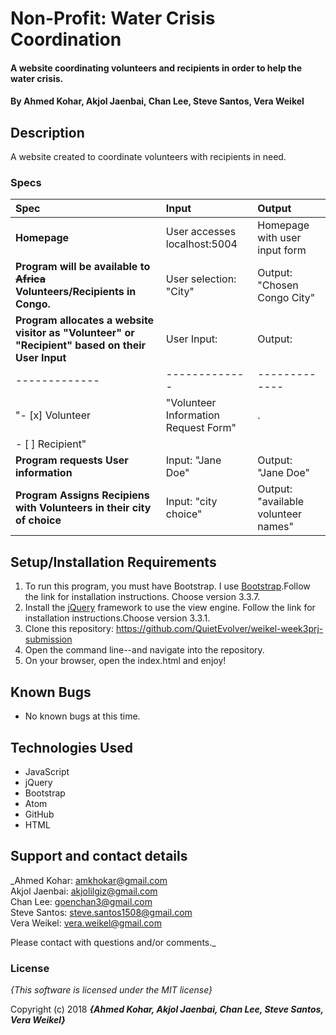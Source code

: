 # Non-Profit: Water Crisis Coordination

#### A website coordinating volunteers and recipients in order to help the water crisis. 

#### By **Ahmed Kohar, Akjol Jaenbai, Chan Lee, Steve Santos, Vera Weikel**

## Description

A website created to coordinate volunteers with recipients in need.


### Specs
| Spec | Input | Output |
| :-------------     | :------------- | :------------- |
| **Homepage** | User accesses localhost:5004 | Homepage with user input form |
| **Program will be available to ~~Africa~~ Volunteers/Recipients in Congo.** | User selection: "City" | Output: "Chosen Congo City" |
| **Program allocates a website visitor as "Volunteer" or "Recipient" based on their User Input**| User Input: | Output: |
| ------------- | ------------- | ------------- | .  |
| "- [x] Volunteer  | "Volunteer Information Request Form" | .  |
| - [ ] Recipient" |
| **Program requests User information**| Input: "Jane Doe" | Output: "Jane Doe" |
| **Program Assigns Recipiens with Volunteers in their city of choice** | Input: "city choice" | Output: "available volunteer names" |


## Setup/Installation Requirements

1. To run this program, you must have Bootstrap. I use [Bootstrap](https://getbootstrap.com/docs/3.3/).Follow the link for installation instructions. Choose version 3.3.7.
2. Install the [jQuery](https://jquery.com/download/) framework to use the view engine. Follow the link for installation instructions.Choose version 3.3.1.
3. Clone this repository: https://github.com/QuietEvolver/weikel-week3prj-submission
4. Open the command line--and navigate into the repository.
5. On your browser, open the index.html and enjoy!

## Known Bugs
* No known bugs at this time.

## Technologies Used
* JavaScript
* jQuery
* Bootstrap
* Atom
* GitHub
* HTML

## Support and contact details

_Ahmed Kohar: amkhokar@gmail.com  
Akjol Jaenbai: akjolilgiz@gmail.com   
Chan Lee: goenchan3@gmail.com  
Steve Santos: steve.santos1508@gmail.com   
Vera Weikel: vera.weikel@gmail.com

Please contact with questions and/or comments._

### License

*{This software is licensed under the MIT license}*

Copyright (c) 2018 **_{Ahmed Kohar, Akjol Jaenbai, Chan Lee, Steve Santos, Vera Weikel}_**
